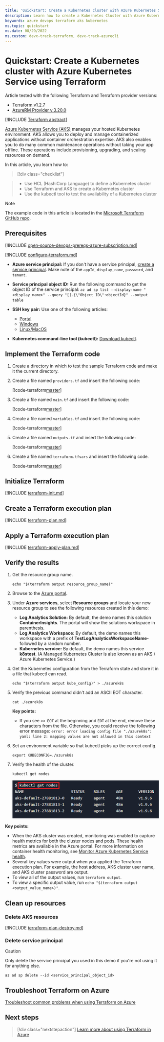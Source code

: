 ```yaml
---
title: 'Quickstart: Create a Kubernetes cluster with Azure Kubernetes Service (AKS) using Terraform'
description: Learn how to create a Kubernetes Cluster with Azure Kubernetes Service and Terraform.
keywords: azure devops terraform aks kubernetes
ms.topic: quickstart
ms.date: 08/29/2022
ms.custom: devx-track-terraform, devx-track-azurecli 
---
```


# Quickstart: Create a Kubernetes cluster with Azure Kubernetes Service using Terraform

Article tested with the following Terraform and Terraform provider versions:

- [Terraform v1.2.7](https://releases.hashicorp.com/terraform/)
- [AzureRM Provider v.3.20.0](https://registry.terraform.io/providers/hashicorp/azurerm/latest/docs)

[!INCLUDE [Terraform abstract](./includes/abstract.md)]

[Azure Kubernetes Service (AKS)](/azure/aks/) manages your hosted Kubernetes environment. AKS allows you to deploy and manage containerized applications without container orchestration expertise. AKS also enables you to do many common maintenance operations without taking your app offline. These operations include provisioning, upgrading, and scaling resources on demand.

In this article, you learn how to:
> [!div class="checklist"]

> * Use HCL (HashiCorp Language) to define a Kubernetes cluster
> * Use Terraform and AKS to create a Kubernetes cluster
> * Use the kubectl tool to test the availability of a Kubernetes cluster

> [!NOTE]
> The example code in this article is located in the [Microsoft Terraform GitHub repo](https://github.com/Azure/terraform/tree/master/quickstart/201-k8s-cluster-with-tf-and-aks).

## Prerequisites

[!INCLUDE [open-source-devops-prereqs-azure-subscription.md](../includes/open-source-devops-prereqs-azure-subscription.md)]

[!INCLUDE [configure-terraform.md](includes/configure-terraform.md)]

- **Azure service principal:** If you don't have a service principal, [create a service principal](authenticate-to-azure.md#create-a-service-principal). Make note of the `appId`, `display_name`, `password`, and `tenant`.

- **Service principal object ID:** Run the following command to get the object ID of the service principal: `az ad sp list --display-name "<display_name>" --query "[].{\"Object ID\":objectId}" --output table`

- **SSH key pair:** Use one of the following articles:

    - [Portal](/azure/virtual-machines/ssh-keys-portal#generate-new-keys)
    - [Windows](/azure/virtual-machines/linux/ssh-from-windows#create-an-ssh-key-pair)
    - [Linux/MacOS](/azure/virtual-machines/linux/mac-create-ssh-keys#create-an-ssh-key-pair)

- **Kubernetes command-line tool (kubectl):** [Download kubectl](https://kubernetes.io/releases/download/).

## Implement the Terraform code

1. Create a directory in which to test the sample Terraform code and make it the current directory.

1. Create a file named `providers.tf` and insert the following code:

    [!code-terraform[master](~/../terraform_samples/quickstart/201-k8s-cluster-with-tf-and-aks/providers.tf)]

1. Create a file named `main.tf` and insert the following code:

    [!code-terraform[master](~/../terraform_samples/quickstart/201-k8s-cluster-with-tf-and-aks/main.tf)]

1. Create a file named `variables.tf` and insert the following code:

    [!code-terraform[master](~/../terraform_samples/quickstart/201-k8s-cluster-with-tf-and-aks/variables.tf)]

1. Create a file named `outputs.tf` and insert the following code:

    [!code-terraform[master](~/../terraform_samples/quickstart/201-k8s-cluster-with-tf-and-aks/outputs.tf)]

1. Create a file named `terraform.tfvars` and insert the following code.

    [!code-terraform[master](~/../terraform_samples/quickstart/201-k8s-cluster-with-tf-and-aks/terraform.tfvars)]

## Initialize Terraform

[!INCLUDE [terraform-init.md](includes/terraform-init.md)]

## Create a Terraform execution plan

[!INCLUDE [terraform-plan.md](includes/terraform-plan.md)]

## Apply a Terraform execution plan

[!INCLUDE [terraform-apply-plan.md](includes/terraform-apply-plan.md)]

## Verify the results

1. Get the resource group name.

    ```console
    echo "$(terraform output resource_group_name)"
    ```

1. Browse to the [Azure portal](https://portal.azure.com).

1. Under **Azure services**, select **Resource groups** and locate your new resource group to see the following resources created in this demo:

    - **Log Analytics Solution:** By default, the demo names this solution **ContainerInsights**. The portal will show the solutions workspace in parenthesis.
    - **Log Analytics Workspace:** By default, the demo names this workspace with a prefix of **TestLogAnalyticsWorkspaceName-** followed by a random number.
    - **Kubernetes service:** By default, the demo names this service **k8stest**. (A Managed Kubernetes Cluster is also known as an AKS / Azure Kubernetes Service.)

1. Get the Kubernetes configuration from the Terraform state and store it in a file that kubectl can read.

    ```console
    echo "$(terraform output kube_config)" > ./azurek8s
    ```

1. Verify the previous command didn't add an ASCII EOT character.

    ```console
    cat ./azurek8s
    ```

   **Key points:**

    - If you see `<< EOT` at the beginning and `EOT` at the end, remove these characters from the file. Otherwise, you could receive the following error message: `error: error loading config file "./azurek8s": yaml: line 2: mapping values are not allowed in this context`

1. Set an environment variable so that kubectl picks up the correct config.

    ```console
    export KUBECONFIG=./azurek8s
    ```

1. Verify the health of the cluster.

    ```console
    kubectl get nodes
    ```

    ![The kubectl tool allows you to verify the health of your Kubernetes cluster](./media/create-k8s-cluster-with-tf-and-aks/kubectl-get-nodes.png)

**Key points:**

- When the AKS cluster was created, monitoring was enabled to capture health metrics for both the cluster nodes and pods. These health metrics are available in the Azure portal. For more information on container health monitoring, see [Monitor Azure Kubernetes Service health](/azure/azure-monitor/insights/container-insights-overview).
- Several key values were output when you applied the Terraform execution plan. For example, the host address, AKS cluster user name, and AKS cluster password are output.
- To view all of the output values, run `terraform output`.
- To view a specific output value, run `echo "$(terraform output <output_value_name>)"`.

## Clean up resources

### Delete AKS resources

[!INCLUDE [terraform-plan-destroy.md](includes/terraform-plan-destroy.md)]

### Delete service principal

> [!CAUTION]
> Only delete the service principal you used in this demo if you're not using it for anything else.

```azurecli
az ad sp delete --id <service_principal_object_id>
```

## Troubleshoot Terraform on Azure

[Troubleshoot common problems when using Terraform on Azure](troubleshoot.md)

## Next steps

> [!div class="nextstepaction"] 
> [Learn more about using Terraform in Azure](/azure/terraform)
